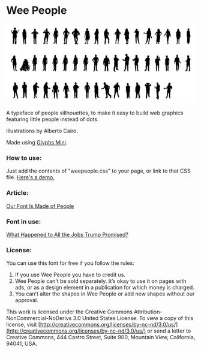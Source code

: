 # Wee People

![A crowd of wee people.](weepeople_all.png)

A typeface of people sillhouettes, to make it easy to build web graphics featuring little people instead of dots.

Illustrations by Alberto Cairo.

Made using [Glyphs Mini](https://glyphsapp.com/glyphs-mini).


### How to use: 

Just add the contents of "weepeople.css" to your page, or link to that CSS file. [Here's a demo.](http://propublica.github.io/weepeople/)

### Article:

[Our Font Is Made of People](https://source.opennews.org/articles/our-font-made-people/)

### Font in use:

[What Happened to All the Jobs Trump Promised?](https://projects.propublica.org/graphics/trump-job-promises)

### License:

You can use this font for free if you follow the rules: 

1. If you use Wee People you have to credit us.
2. Wee People can't be sold separately. It’s okay to use it on pages with ads, or as a design element in a publication for which money is charged.
3. You can’t alter the shapes in Wee People or add new shapes without our approval.

This work is licensed under the Creative Commons Attribution-NonCommercial-NoDerivs 3.0 United States License. To view a copy of this license, visit [http://creativecommons.org/licenses/by-nc-nd/3.0/us/](http://creativecommons.org/licenses/by-nc-nd/3.0/us/) or send a letter to Creative Commons, 444 Castro Street, Suite 900, Mountain View, California, 94041, USA.

